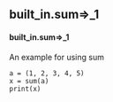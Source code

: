 ## built_in.sum=>_1
#### built_in.sum=>_1
An example for using sum
```
a = (1, 2, 3, 4, 5)
x = sum(a)
print(x)
```